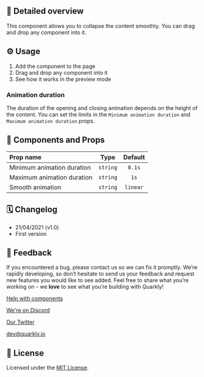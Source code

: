 ## 📖 Detailed overview

This component allows you to collapse the content smoothly. You can drag and drop any component into it.

## ⚙️ Usage

1.  Add the component to the page
2.  Drag and drop any component into it
3.  See how it works in the preview mode

### Animation duration

The duration of the opening and closing animation depends on the height of the content. You can set the limits in the `Minimum animation duration` and `Maximum animation duration` props.

## 🧩 Components and Props

| Prop name                  |   Type   | Default  |
| :------------------------- | :------: | :------: |
| Minimum animation duration | `string` |  `0.1s`  |
| Maximum animation duration | `string` |   `1s`   |
| Smooth animation           | `string` | `linear` |

## 🗓 Changelog

-   21/04/2021 (v1.0)
-   First version

## 📮 Feedback

If you encountered a bug, please contact us so we can fix it promptly. We’re rapidly developing, so don’t hesitate to send us your feedback and request new features you would like to see added. Feel free to share what you’re working on - we **love** to see what you’re building with Quarkly!

[Help with components](https://community.quarkly.io/c/requests/11)

[We're on Discord](https://discord.gg/SuF9vCMJGW)

[Our Twitter](https://twitter.com/quarklyapp)

[dev@quarkly.io](mailto:dev@quarkly.io)

## 📝 License

Licensed under the [MIT License](./LICENSE).
